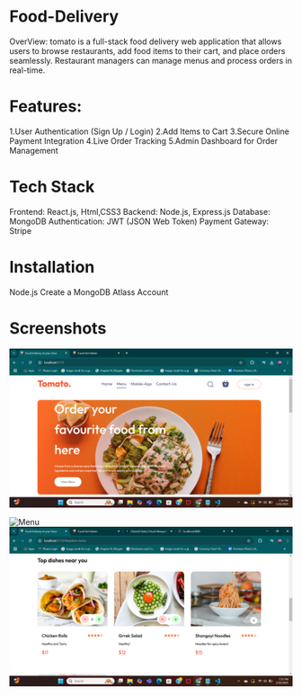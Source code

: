 # Food-Delivery
OverView:
tomato is a full-stack food delivery web application that allows users to browse restaurants, add food items to their cart, and place orders seamlessly. Restaurant managers can manage menus and process orders in real-time.

# Features:
1.User Authentication (Sign Up / Login)
2.Add Items to Cart
3.Secure Online Payment Integration
4.Live Order Tracking
5.Admin Dashboard for Order Management

# Tech Stack
Frontend: React.js, Html,CSS3
Backend: Node.js, Express.js
Database: MongoDB
Authentication: JWT (JSON Web Token)
Payment Gateway: Stripe


# Installation
Node.js
Create a MongoDB Atlass Account


# Screenshots


![Home Page](https://github.com/Mouni5/Food-Delivery/blob/main/Screenshots/Home%20Page.png)

![Menu]()
![Adding Items](https://github.com/Mouni5/Food-Delivery/blob/main/Screenshots/Adding%20items%20to%20cart%20with%20%2B%20Symbol.png)





